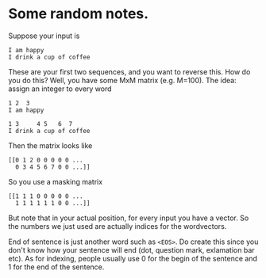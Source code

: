 
# Some random notes.

Suppose your input is
```
I am happy
I drink a cup of coffee
```
These are your first two sequences, and you want to reverse this. How do you do this? Well, you have some MxM matrix (e.g. M=100). The idea: assign an integer to every word
```
1 2  3
I am happy

1 3     4 5   6  7
I drink a cup of coffee
```

Then the matrix looks like
```
[[0 1 2 0 0 0 0 0 ...
  0 3 4 5 6 7 0 0 ...]]
```

So you use a masking matrix
```
[[1 1 1 0 0 0 0 0 ...
  1 1 1 1 1 1 0 0 ...]]
```

But note that in your actual position, for every input you have a vector. So the numbers we just used are actually indices for the wordvectors. 

End of sentence is just another word such as `<EOS>`. Do create this since you don't know how your sentence will end (dot, question mark, exlamation bar etc). As for indexing, people usually use 0 for the begin of the sentence and 1 for the end of the sentence.